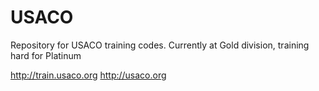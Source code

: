 # USACO
Repository for USACO training codes.
Currently at Gold division, training hard for Platinum

http://train.usaco.org
http://usaco.org

